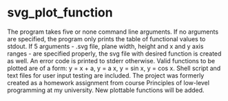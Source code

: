 # svg_plot_function
The program takes five or none command line arguments. If no arguments are specified, the program only prints the table of functional values to stdout. If 5 arguments - .svg file, plane width, height and x and y axis ranges - are specified properly, the svg file with desired function is created as well. An error code is printed to stderr otherwise. Valid functions to be plotted are of a form: y = x + a, y = a x, y = sin x, y = cos x. Shell script and text files for user input testing are included. The project was formerly created as a homework assignment from course Principles of low-level programming at my university. New plottable functions will be added.
